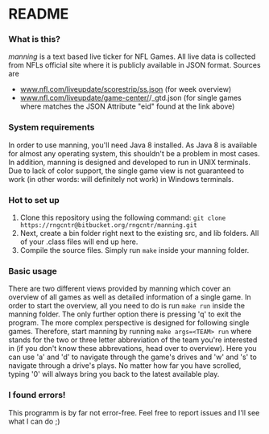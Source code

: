 # README #

### What is this? ###

*manning* is a text based live ticker for NFL Games. All live data is collected from NFLs official site where it is publicly available in JSON format. Sources are

* www.nfl.com/liveupdate/scorestrip/ss.json (for week overview)
* www.nfl.com/liveupdate/game-center/<ID>/<ID>_gtd.json (for single games where <ID> matches the JSON Attribute "eid" found at the link above)

### System requirements ###

In order to use manning, you'll need Java 8 installed. As Java 8 is available for almost any operating system, this shouldn't be a problem in most cases. In addition, manning is designed and developed to run in UNIX terminals. Due to lack of color support, the single game view is not guaranteed to work (in other words: will definitely not work) in Windows terminals.

### Hot to set up ###

1. Clone this repository using the following command:
```git clone https://rngcntr@bitbucket.org/rngcntr/manning.git```
2. Next, create a bin folder right next to the existing src, and lib folders. All of your .class files will end up here.
3. Compile the source files. Simply run ```make``` inside your manning folder.

### Basic usage ###

There are two different views provided by manning which cover an overview of all games as well as detailed information of a single game.
In order to start the overview, all you need to do is run ```make run``` inside the manning folder. The only further option there is pressing 'q' to exit the program.
The more complex perspective is designed for following single games. Therefore, start manning by running ```make args=<TEAM> run``` where <TEAM> stands for the two or three letter abbreviation of the team you're interested in (if you don't know these abbrevations, head over to overview). Here you can use 'a' and 'd' to navigate through the game's drives and 'w' and 's' to navigate through a drive's plays. No matter how far you have scrolled, typing '0' will always bring you back to the latest available play.

### I found errors! ###

This programm is by far not error-free. Feel free to report issues and I'll see what I can do ;)